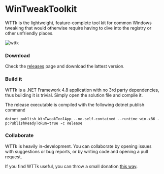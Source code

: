 # WinTweakToolkit

WTTk is the lightweight, feature-complete tool kit for common Windows tweaking that would otherwise require having to dive into the registry or other unfriendly places.

![wttk](https://github.com/markski1/WinTweakTool/assets/22557859/5dd1b862-e7a4-4f9b-b5d1-a86dd0133dc9)

### Download

Check the [releases](https://github.com/markski1/WinTweakTool/releases) page and download the lattest version.

### Build it

WTTk is a .NET Framework 4.8 application with no 3rd party dependencies, thus building it is trivial. Simply open the solution file and compile it.

The release executable is compiled with the following dotnet publish command
```
dotnet publish WinTweakToolApp --no-self-contained --runtime win-x86 -p:PublishReadyToRun=true -c Release
```

### Collaborate

WTTk is heavily in-development. You can collaborate by opening issues with suggestions or bug reports, or by writing code and opening a pull request.

If you find WTTk useful, you can throw a small donation [this way](https://markski.ar/donate).
